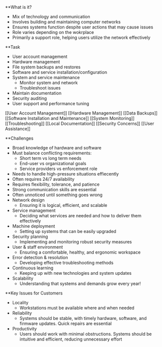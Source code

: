 **What is it?
- Mix of technology and communication
- Involves building and maintaining computer networks
- Ensures systems function despite user actions that may cause issues
- Role varies depending on the wokrplace
- Primarily a support role, helping users utilize the network effectively 

**Task
- User account management
- Hardware management
- File system backups and restores
- Software and service installation/configuration
- System and service maintenance
	- Monitor system and network
	- Troubleshoot issues
- Maintain documentation
- Security auditing
- User support and performance tuning

[[User Account Management]]
[[Hardware Management]]
[[Data Backups]]
[[Software Installation and Maintenance]]
[[System Monitoring]]
[[Troubleshooting]]
[[Local Documentation]]
[[Security Concerns]]
[[User Assistance]]

**Challenges
- Broad knowledge of hardware and software
- Must balance conflicting requirements:
	- Short term vs long term needs
	- End-user vs organizational goals
	- Service providers vs enforcement role
- Needs to handle high-pressure situations effiecently
- Often requires 24/7 availability
- Requires flexibility, tolerance, and patience
- Strong communication skills are essential
- Often unnoticed until something goes wrong
- Network design 
	- Ensuring it is logical, efficient, and scalable
- Service management
	- Deciding what services are needed and how to deliver them effectively
- Machine deployment
	- Setting up systems that can be easily upgraded
- Security planning 
	- Implementing and monitoring robust security measures
- User & staff environment
	- Ensuring a comfortable, healthy, and ergonomic workspace
- Error detection & resolution
	- Developing effective troubleshooting methods
- Continuous learning
	- Keeping up with new technologies and system updates
- Scalability
	- Understanding that systems and demands grow every year!

**Key Issues for Customers
- Locality
	- Workstations must be available where and when needed
- Reliability 
	- Systems should be stable, with timely hardware, software, and firmware updates. Quick repairs are essential
- Productivity
	- Users should work with minimal obstructions. Systems should be intuitive and efficient, reducing unnecessary effort

